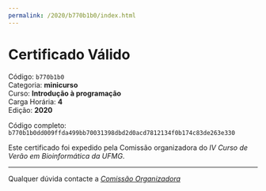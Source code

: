 ```yaml
---
permalink: /2020/b770b1b0/index.html
---
```


# Certificado Válido

Código: `b770b1b0`<br>
Categoria: **minicurso**<br>
Curso: **Introdução à programação**<br>
Carga Horária: **4**<br>
Edição: **2020**<br>


Código completo: `b770b1b0dd009ffda499bb70031398dbd2d0acd7812134f0b174c83de263e330`


Este certificado foi expedido pela Comissão organizadora do *IV Curso de Verão em Bioinformática da UFMG*.

----

Qualquer dúvida contacte a [_Comissão Organizadora_](<mailto:cursobioinfoufmg@gmail.com$subject=[Certificados]>)


